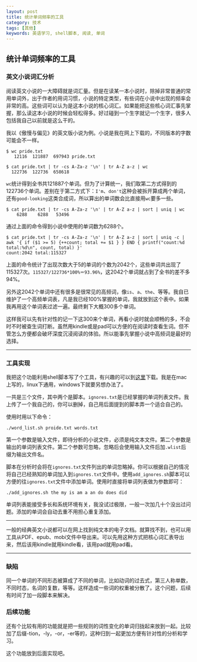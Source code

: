 ```yaml
---
layout: post
title: 统计单词频率的工具
category: 技术
tags: [其他]
keywords: 英语学习, shell脚本, 阅读, 单词
---
```


## 统计单词频率的工具

### 英文小说词汇分析

阅读英文小说的一大障碍就是词汇量。但是在读某一本小说时，除掉非常普通的常用单词外，出于作者的用词习惯，小说的特定类型，有些词在小说中出现的频率会非常的高。这些词可以认为是这本小说的核心词汇。如果能把这些核心词汇事先掌握，那么读这本小说的时候会轻松得多。好过碰到一个生字就记一个生字，很多人包括我自己以前就是这么干的。

我以《傲慢与偏见》的英文版小说为例。小说是我在网上下载的，不同版本的字数可能会不一样。

```
$ wc pride.txt
   12116  121887  697943 pride.txt

$ cat pride.txt | tr -cs A-Za-z '\n' | tr A-Z a-z | wc
  122736  122736  658618
```

`wc`统计得到全书共121887个单词。但为了计算统一，我们取第二方式得到的122736个单词。差别在于第二方式下：`I'm`、`don't`这种会被拆开算成两个单词，还有`good-looking`这类合成词，所以算出的单词数会比直接用`wc`要多一些。

```
$ cat pride.txt | tr -cs A-Za-z '\n' | tr A-Z a-z | sort | uniq | wc
    6288    6288   53496
```

通过上面的命令得到小说中使用的单词数为6288个。

```
$ cat pride.txt | tr -cs A-Za-z '\n' | tr A-Z a-z | sort | uniq -c | awk '{ if ($1 >= 5) {++count; total += $1 } } END { printf("count:%d total:%d\n", count, total) }'
count:2042 total:115327
```

上面的命令统计了出现次数大于5的单词的个数为2042个，这些单词共出现了115327次。`115327/122736*100%＝93.96%`，这2042个单词就占到了全书的差不多94%。

另外这2042个单词中还有很多是很常见的高频词，像`is`、`a`、`the`、等等。我自已维护了一个高频单词表，凡是我已经100%掌握的单词，我就放到这个表中。如果我再用这个单词表过滤一遍。最终剩下大概300多个单词。

这样我可以先有针对性的记一下这300来个单词，再看小说时就会顺畅的多，不会时不时被查生词打断。虽然用kindle或是pad可以方便的在阅读时查看生词。但不管怎么方便都会破坏深度沉浸阅读的体验。所以能事先掌握小说中高频词是最好的选择。

---

### 工具实现

我把这个功能利用shell脚本写了个工具，有兴趣的可以到[这里](https://github.com/RockyPan/vocabulary_analyse)下载。我是在mac上写的，linux下通用，windows下就要另想办法了。

一共是三个文件，其中两个是脚本。`ignores.txt`是已经掌握的单词列表文件。我上传了一个我自己的，你可以删掉，自己用后面提到的脚本弄一个适合自己的。

使用时用以下命令：

```
./word_list.sh proide.txt words.txt
```

第一个参数是输入文件，即待分析的小说文件，必须是纯文本文件。第二个参数是输出的单词列表文件。第二个参数可忽略，忽略后会使用输入文件后加`.wlist`后缀为输出文件名。

脚本在分析时会将在`ignores.txt`文件列出的单词忽略掉。你可以根据自己的情况将自己已经熟知的单词加入到`ignores.txt`文件中。使用`add_ignores.sh`脚本可以方便的往`ignores.txt`文件中添加单词。使用时直接将单词列表做为参数即可：

```
./add_ignores.sh the my is am a an do does did
```

单词列表能接受多长和系统环境有关，我没试过极限，一般一次加几十个没出过问题。添加的单词会自动去重不用担心重复添加。

---

一般的经典英文小说都可以在网上找到纯文本的电子文档。就算找不到，也可以用工具从PDF、epub、mobi文件中导出来。可以先用这种方式把核心词汇表导出来，然后该用kindle就用kindle看，该用pad就用pad看。

---

### 缺陷

同一个单词的不同形态被算成了不同的单词，比如动词的过去式，第三人称单数，不同时态，名词的复数，等等。这样造成一些词的权重被分散了。这个问题，后续有时间了加一段脚本来解决。

### 后续功能

还有个比较有用的功能就是把一些规则的词性变化的单词归拢起来放到一起。比较加了后缀-tion，-ly，-or，-er等的，这种归到一起更加方便有针对性的分析和学习。

这个功能放到后面实现吧。
